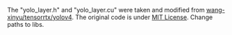 The "yolo_layer.h" and "yolo_layer.cu" were taken and modified from [wang-xinyu/tensorrtx/yolov4](https://github.com/wang-xinyu/tensorrtx/tree/master/yolov4).  The original code is under [MIT License](https://github.com/wang-xinyu/tensorrtx/blob/master/LICENSE).
Change paths to libs. 